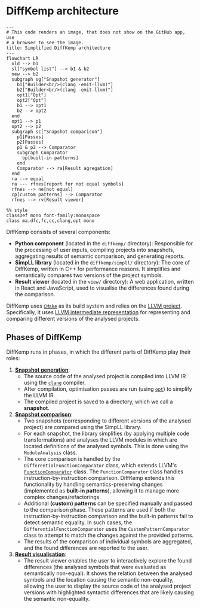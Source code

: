 # DiffKemp architecture

```mermaid
---
# This code renders an image, that does not show on the GitHub app, use
# a browser to see the image.
title: Simplified DiffKemp architecture
---
flowchart LR
  old --> b1
  sl["symbol list"] --> b1 & b2
  new --> b2
  subgraph sg["Snapshot generator"]
    b1["Builder<br/>(clang -emit-llvm)"]
    b2["Builder<br/>(clang -emit-llvm)"]
    opt1["Opt"]
    opt2["Opt"]
    b1 --> opt1
    b2 --> opt2
  end
  opt1 --> p1
  opt2 --> p2
  subgraph sc["Snapshot comparison"]
    p1[Passes]
    p2[Passes]
    p1 & p2 --> Comparator
    subgraph Comparator
      bp[built-in patterns]
    end
    Comparator --> ra[Result agregation] 
  end
  ra --> equal
  ra --- rfnes[report for not equal symbols]
  rfnes --> ne[not equal]  
  cp[custom patterns] --> Comparator
  rfnes --> rv[Result viewer]

%% style
classDef mono font-family:monospace
class ma,dfc,fc,cc,clang,opt mono
```

DiffKemp consists of several components:
- **Python component** (located in the `diffkemp/` directory): Responsible for
  the processing of user inputs, compiling projects into snapshots, aggregating
  results of semantic comparison, and generating reports.
- **SimpLL library** (located in the `diffkemp/simpll/` directory): The core of
  DiffKemp, written in C++ for performance reasons. It simplifies and
  semantically compares two versions of the project symbols.
- **Result viewer** (located in the `view/` directory): A web application,
  written in React and JavaScript, used to visualise the differences found
  during the comparison.

DiffKemp uses  [`CMake`](https://cmake.org/) as its build system and relies on
the [LLVM project](https://llvm.org/). Specifically, it uses
[LLVM intermediate representation](https://llvm.org/docs/LangRef.html) for
representing and comparing different versions of the analysed projects.

## Phases of DiffKemp

DiffKemp runs in phases, in which the different parts of DiffKemp play their
roles:

1. [**Snapshot generation**](./generation.md):
   - The source code of the analysed project is compiled into LLVM IR using
     the [`clang`](https://clang.llvm.org/docs/ClangCommandLineReference.html)
     compiler.
   - After compilation, optimisation passes are run (using
     [`opt`](https://llvm.org/docs/CommandGuide/opt.html)) to simplify the LLVM
     IR.
   - The compiled project is saved to a directory, which we call a **snapshot**.
2. [**Snapshot comparison**](./comparison.md):
   - Two snapshots (corresponding to different versions of the analysed project)
     are compared using the SimpLL library.
   - For each snapshot, the library simplifies (by applying multiple code
     transformations) and analyses the LLVM modules in which are located
     definitions of the analysed symbols. This is done using the
     `ModuleAnalysis` class.
   - The core comparison is handled by the `DifferentialFunctionComparator`
     class, which extends LLVM's [`FunctionComparator`](https://llvm.org/doxygen/classllvm_1_1FunctionComparator.html)
     class. The `FunctionComparator` class handles instruction-by-instruction
     comparison. DiffKemp extends this functionality by handling
     semantics-preserving changes (implemented as **built-in patterns**),
     allowing it to manage more complex changes/refactorings.
   - Additional **(custom) patterns** can be specified manually and passed to
     the comparison phase. These patterns are used if both the
     instruction-by-instruction comparison and the built-in patterns fail to
     detect semantic equality. In such cases, the `DifferentialFunctionComparator`
     uses the `CustomPatternComparator` class to attempt to match the changes
     against the provided patterns.
   - The results of the comparison of individual symbols are aggregated, and
     the found differences are reported to the user.
3. [**Result visualisation**](./visualisation.md):
   - The result viewer enables the user to interactively explore the found
     differences (the analysed symbols that were evaluated as semantically
     non-equal). It shows the relation between the analysed symbols and the
     location causing the semantic non-equality, allowing the user to display
     the source code of the analysed project versions with highlighted syntactic
     differences that are likely causing the semantic non-equality.
